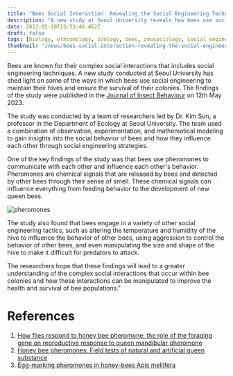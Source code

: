 ```yaml
---
title: "Bees Social Interaction: Revealing the Social Engineering Techniques"
description: "A new study at Seoul University reveals how bees use social engineering techniques to ensure the survival of their colonies, including the use of pheromones and other tactics."
date: 2023-05-18T13:53:48.462Z
draft: false
tags: [biology, ethtomology, zoology, bees, zoosociology, social engineering, social insects, pheromones]
thumbnail: "/news/bees-social-interaction-revealing-the-social-engineering-techniques/thumb.png"
---
```


Bees are known for their complex social interactions that includes social engineering techniques. A new study conducted at Seoul University has shed light on some of the ways in which bees use social engineering to maintain their hives and ensure the survival of their colonies. The findings of the study were published in the [Journal of Insect Behaviour](https://link.springer.com/journal/10905) on 12th May 2023. 

The study was conducted by a team of researchers led by Dr. Kim Sun, a professor in the Department of Ecology at Seoul University. The team used a combination of observation, experimentation, and mathematical modeling to gain insights into the social behavior of bees and how they influence each other through social engineering strategies. 

One of the key findings of the study was that bees use pheromones to communicate with each other and influence each other's behavior. Pheromones are chemical signals that are released by bees and detected by other bees through their sense of smell. These chemical signals can influence everything from feeding behavior to the development of new queen bees. 

![pheromones](/news/bees-social-interaction-revealing-the-social-engineering-techniques/pheromones.webp)

The study also found that bees engage in a variety of other social engineering tactics, such as altering the temperature and humidity of the hive to influence the behavior of other bees, using aggression to control the behavior of other bees, and even manipulating the size and shape of the hive to make it difficult for predators to attack.

The researchers hope that these findings will lead to a greater understanding of the complex social interactions that occur within bee colonies and how these interactions can be manipulated to improve the health and survival of bee populations."

# References

1. [How flies respond to honey bee pheromone: the role of the foraging gene on reproductive response to queen mandibular pheromone](https://link.springer.com/article/10.1007/s00114-013-1125-3)
2. [Honey bee pheromones: Field tests of natural and artificial queen substance](https://link.springer.com/article/10.1007/BF00987726)
3. [Egg-marking pheromones in honey-bees Apis mellifera](https://link.springer.com/article/10.1007/s00265-002-0480-4)